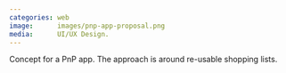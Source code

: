 ```yaml
---
categories: web
image:      images/pnp-app-proposal.png
media:      UI/UX Design.
---
```

Concept for a PnP app. The approach is around re-usable shopping lists.
